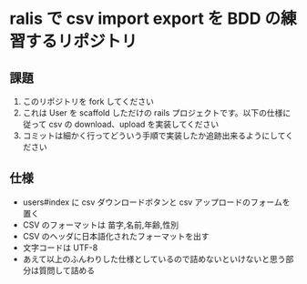 # ralis で csv import export を BDD の練習するリポジトリ

## 課題

1. このリポジトリを fork してください
1. これは User を scaffold しただけの rails プロジェクトです。以下の仕様に従って csv の download、upload を実装してください
1. コミットは細かく行ってどういう手順で実装したか追跡出来るようにしてください

## 仕様

- users#index に csv ダウンロードボタンと csv アップロードのフォームを置く
- CSV のフォーマットは 苗字,名前,年齢,性別
- CSV のヘッダに日本語化されたフォーマットを出す
- 文字コードは UTF-8
- あえて以上のふんわりした仕様としているので詰めないといけないと思う部分は質問して詰める
